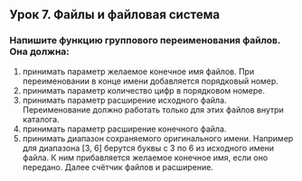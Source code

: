 ## Урок 7. Файлы и файловая система


### Напишите функцию группового переименования файлов. Она должна:
1) принимать параметр желаемое конечное имя файлов. При переименовании в конце имени добавляется порядковый номер.
2) принимать параметр количество цифр в порядковом номере.
3) принимать параметр расширение исходного файла. Переименование должно работать только для этих файлов внутри каталога.
4) принимать параметр расширение конечного файла.
5) принимать диапазон сохраняемого оригинального имени. Например для диапазона [3, 6] берутся буквы с 3 по 6 из исходного имени файла. К ним прибавляется желаемое конечное имя, если оно передано. Далее счётчик файлов и расширение.
